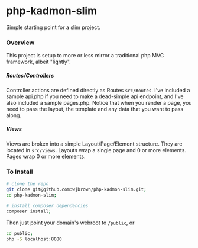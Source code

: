 # php-kadmon-slim

Simple starting point for a slim project.

### Overview
This project is setup to more or less mirror a traditional php MVC framework, albeit "lightly".  

##### Routes/Controllers
Controller actions are defined directly as Routes `src/Routes`.  I've included a sample api.php if you need to make a dead-simple api endpoint, and I've also included a sample pages.php.  Notice that when you render a page, you need to pass the layout, the template and any data that you want to pass along.

##### Views
Views are broken into a simple Layout/Page/Element structure.  They are located in `src/Views`.  Layouts wrap a single page and 0 or more elements.  Pages wrap 0 or more elements.

### To Install

```bash
# clone the repo
git clone git@github.com:wjbrown/php-kadmon-slim.git;
cd php-kadmon-slim;

# install composer dependencies
composer install;
```
Then just point your domain's webroot to `/public`, or
```bash
cd public;
php -S localhost:8080
```
####
